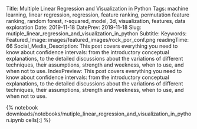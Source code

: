 Title: Multiple Linear Regression and Visualization in Python
Tags: machine learning, linear regression, regression, feature ranking, permutation feature ranking, random forest, r-squared, model, 3d, visualization, features, data exploration
Date: 2019-11-18
DatePrev: 2019-11-18
Slug: mutiple_linear_regression_and_visualization_in_python
Subtitle:
Keywords: 
Featured_Image: images/featured_images/rock_por_conf.png
readingTime: 66
Social_Media_Description: This post covers everything you need to know about confidence intervals: from the introductory conceptual explanations, to the detailed discussions about the variations of different techniques, their assumptions, strength and weekness, when to use, and when not to use.
IndexPreview: This post covers everything you need to know about confidence intervals: from the introductory conceptual explanations, to the detailed discussions about the variations of different techniques, their assumptions, strength and weekness, when to use, and when not to use.

{% notebook downloads/notebooks/mutiple_linear_regression_and_visualization_in_python.ipynb cells[:] %}



